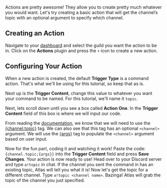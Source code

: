 Actions are pretty awesome! They allow you to create pretty much whatever you would want. Let's try creating a basic action that will get the channel’s topic with an optional argument to specify which channel.

## Creating an Action
Navigate to your [dashboard](https://atlasbot.xyz/@me/guilds) and select the guild you want the action to be in. Click on the **Actions** plugin and press the `+` icon to create a new action.

## Configuring Your Action
When a new action is created, the default **Trigger Type** is a command action. That's what we'll be using for this tutorial, so keep that as is.

Next up is the **Trigger Content**, change this value to whatever you want your command to be named. For this tutorial, we'll name it `topic`.

Next, lets scroll down until you see a box called **Action One**. In the **Trigger Content** field of this box is where we will input our code.

From reading the [documentation](https://atlasbot.xyz/documentation), we know that we will need to use the [{channel.topic}](https://atlasbot.xyz/documentation/tags/channel.topic) tag. We can also see that this tag has an optional `<channel>` argument. We will use the [{args}](https://atlasbot.xyz/documentation/tags/args) tag to populate the `<channel>` argument based on user input.

Now for the fun part, coding it and watching it work! Paste the code: ```{channel.topic;{args}}``` into the **Trigger Content** field and press **Save Changes**. Your action is now ready to use! Head over to your Discord server and type `a!topic` in chat. If the channel you sent the command in has an existing topic, Atlas will tell you what it is! Now let's get the topic for a different channel. Type `a!topic <channel name>`. Bazinga! Atlas will grab the topic of the channel you just specified.